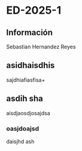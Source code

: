 # ED-2025-1
## Información
Sebastian Hernandez Reyes

## asidhaisdhis
sajdhiafiasfisa+

## asdih sha 
aisdjaosdjosajdsa

### oasjdoajsd
daisjhd ash
